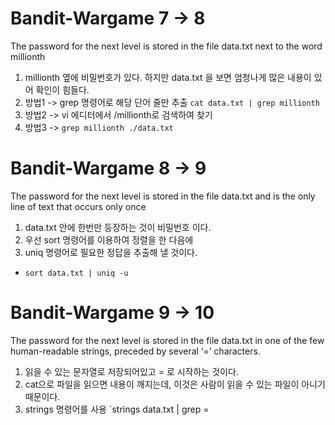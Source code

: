 <h1>Bandit-Wargame 7 -> 8 </h1>
The password for the next level is stored in the file data.txt next to the word millionth

1. millionth 옆에 비밀번호가 있다. 하지만 data.txt 을 보면 엄청나게 많은 내용이 있어 확인이 힘들다.
2. 방법1 -> grep 명령어로 해당 단어 줄만 추출 `cat data.txt | grep millionth`
3. 방법2 -> vi 에디터에서 /millionth로 검색하여 찾기
4. 방법3 -> `grep millionth ./data.txt`

<h1>Bandit-Wargame 8 -> 9 </h1>
The password for the next level is stored in the file data.txt and is the only line of text that occurs only once

1. data.txt 안에 한번만 등장하는 것이 비밀번호 이다.
2. 우선 sort 명령어를 이용하여 정렬을 한 다음에 
3. uniq 명령어로 필요한 정답을 추출해 낼 것이다.
 - `sort data.txt | uniq -u`


<h1>Bandit-Wargame 9 -> 10 </h1>
The password for the next level is stored in the file data.txt in one of the few human-readable strings, preceded by several ‘=’ characters.

1. 읽을 수 있는 문자열로 저장되어있고 = 로 시작하는 것이다.
2. cat으로 파일을 읽으면 내용이 깨지는데, 이것은 사람이 읽을 수 있는 파일이 아니기 때문이다.
3. strings 명령어를 사용 `strings data.txt | grep =
